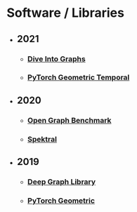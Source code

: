 # Software / Libraries

- ## 2021
    * ### [Dive Into Graphs](https://github.com/naganandy/graph-based-deep-learning-literature/blob/master/conference-publications/folders/software/dig21/README.md)
    * ### [PyTorch Geometric Temporal](https://github.com/naganandy/graph-based-deep-learning-literature/blob/master/conference-publications/folders/software/pygt21/README.md)

- ## 2020
    * ### [Open Graph Benchmark](https://github.com/naganandy/graph-based-deep-learning-literature/blob/master/conference-publications/folders/software/ogb20/README.md)
    * ### [Spektral](https://github.com/naganandy/graph-based-deep-learning-literature/blob/master/conference-publications/folders/software/spektral20/README.md)

- ## 2019
    * ### [Deep Graph Library](https://github.com/naganandy/graph-based-deep-learning-literature/blob/master/conference-publications/folders/software/dgl19/README.md)
    * ### [PyTorch Geometric](https://github.com/naganandy/graph-based-deep-learning-literature/blob/master/conference-publications/folders/software/pyg19/README.md)
